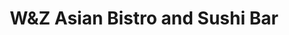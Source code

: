 ---
layout: place
title: "W&Z Asian Bistro and Sushi Bar"
permalink: /new-mexico/silver-city/w-z-asian-bistro-and-sushi-bar.html
stateAbbr: NM
stateName: New Mexico
cityName: Silver City
seo:
  name: "W&Z Asian Bistro and Sushi Bar"
  type: Restaurant
  links: null
description: "W&Z Asian Bistro and Sushi Bar serves delicious sushi in Silver City, New Mexico. Try fresh Japanese dishes for a great dining experience. "
place_id: ChIJt9HVCSHH2IYRqPXWu_cWfoE
photos:
  - name: >-
      places/ChIJt9HVCSHH2IYRqPXWu_cWfoE/photos/AeeoHcLP3HiZ7ZZO1tlImgLphCly6hv0Ee8SR78cvu0woptdcXVKF_3T4qVq-HjaWPXyZY0UT1bj7ZFZ3wY1lk_6iipD569ZvVDC2tLyvfP2f_1Z-Yvk0HQIgaip9eTISHAiSFeY89G1hO1gqQlDTcmt8DfRqdQ3L8UJWjgAXMjs1E338AWKC2_3MFMXISHhkXtocAO7U7ksEklKjKvSKxB2l-apWXKx15sjKsfdxIS8Xhj6pqL_ykyOVe3o7ZAroi0nLh2poPdoeuU6zTTCnIbAJO_SPupf2hsyovgi7TAn_jnI9h5HvzzeUQOR0CBQOKtF3Id87FA8U3lcos51LQ1uQrAqmDeSMb9_SDEb7FexNylt-Tt8F3hnwrx0GqMrS0HC0QbLkX4nm_POWg5j7vuurWKRWjJ_xxABX5yxdvq4kX7MWg
    widthPx: 4032
    heightPx: 3024
    authorAttributions:
      - displayName: Sree Pillai
        uri: https://maps.google.com/maps/contrib/109681104887701134523
        photoUri: >-
          https://lh3.googleusercontent.com/a-/ALV-UjXgHVz7IpCGNjEoKqB85lEY0IR9v5U4OSWeki8H9ooZRhq-QM6M=s100-p-k-no-mo
    flagContentUri: >-
      https://www.google.com/local/imagery/report/?cb_client=maps_api_places.places_api&image_key=!1e10!2sCIHM0ogKEICAgID-ste1ag&hl=en-US
    googleMapsUri: >-
      https://www.google.com/maps/place//data=!3m4!1e2!3m2!1sCIHM0ogKEICAgID-ste1ag!2e10!4m2!3m1!1s0x86d8c72109d5d1b7:0x817e16f7bbd6f5a8
  - name: >-
      places/ChIJt9HVCSHH2IYRqPXWu_cWfoE/photos/AeeoHcKdJjuoBSutZ-997gvGLC4ipUF9LOWZ14HzshpUCEqdMlyaDogWVJm28J8e14bxqMUbo9r2CTWFAev9ajN69DSocuolGcWdm9OUBHlainMmx0H0Z6DVoaV9AP2MRQi765jLfYDdb9Nn-dapQCpYKawTVFGk5AnwMTcOtUvMzfClG_mMR2DmwsRqIKRfg1p6qnLGocP2dHxIBot49D6yFMO8y7vIOeoo61gmCdXRmHtIX4vddRDqMAxT84rmbySrUeFNNCjoxuWTUjJGkRKRTijIUCY-bLjoSt1cxBoCQZbSew
    widthPx: 1080
    heightPx: 1440
    authorAttributions:
      - displayName: W&Z Asian Bistro and Sushi Bar
        uri: https://maps.google.com/maps/contrib/107562904627064088393
        photoUri: >-
          https://lh3.googleusercontent.com/a-/ALV-UjVgLENWWXQWmE0b3NatoEShllEzRs_RjE1gvSw6D9h2E5h36Giq=s100-p-k-no-mo
    flagContentUri: >-
      https://www.google.com/local/imagery/report/?cb_client=maps_api_places.places_api&image_key=!1e10!2sAF1QipOeXE8QqPSUVvHnPVmZR5VUozK0dk39bETH8tPR&hl=en-US
    googleMapsUri: >-
      https://www.google.com/maps/place//data=!3m4!1e2!3m2!1sAF1QipOeXE8QqPSUVvHnPVmZR5VUozK0dk39bETH8tPR!2e10!4m2!3m1!1s0x86d8c72109d5d1b7:0x817e16f7bbd6f5a8
  - name: >-
      places/ChIJt9HVCSHH2IYRqPXWu_cWfoE/photos/AeeoHcKVvuyel0CQ1ilMzzwfAdSfRfsZNkGQGsrrl-fztBW0MUE28fUuSsy2Lr8Yns-09Yjso57PXcJi8VVw3JYLI5n48sNYjZY0dKDegeg18pqmCABMlH_6NCD57lFPJOugoyvoOYt4mYvnQzpp6dbT27JeF4_S8ZhLUS3ucXzVqbFSd0nVVytoI0gRrtnViPFsqPmsS_RS1_hmFpU4lvgS_YKZ7db_vBhssUvB8t2mado8SeOLc1x1p_rQRe5zBFUPPmFaoFBq5ueQWG7dIrgkgSchRp2rvYVgNGNKQe8ayRHFXbSmVE0wHpP8YR9i59o-KeW48Zil7ynf1Q6IzAZbdlEQZSX7qswFbJT7owEDRkb13r0cDotU7hCoynJ2vpjInewVSdyObGCCZWttwFYDODRtveKE71s7Bw3p9o4O92TlwQ
    widthPx: 1784
    heightPx: 2453
    authorAttributions:
      - displayName: Kevin C
        uri: https://maps.google.com/maps/contrib/101840228270429769471
        photoUri: >-
          https://lh3.googleusercontent.com/a-/ALV-UjWc1DkcQp3tjwQnQ7EdAYfW6S3lo8DLgwv7Z4OrqeQU5HR_lxu69g=s100-p-k-no-mo
    flagContentUri: >-
      https://www.google.com/local/imagery/report/?cb_client=maps_api_places.places_api&image_key=!1e10!2sCIHM0ogKEICAgID94vfwWQ&hl=en-US
    googleMapsUri: >-
      https://www.google.com/maps/place//data=!3m4!1e2!3m2!1sCIHM0ogKEICAgID94vfwWQ!2e10!4m2!3m1!1s0x86d8c72109d5d1b7:0x817e16f7bbd6f5a8
  - name: >-
      places/ChIJt9HVCSHH2IYRqPXWu_cWfoE/photos/AeeoHcJ6P8Q9bQVChVq4viKptP8Ab1swpJjiAn_ibHttFJT4mD_Y4wopheQwdsCfzVkR_mtN-sypsNksoN43gC5xDeL3UqeViWm4r5vxG2BHZnEvzS4T9RxN4qogMaasW7WyJhK7p1NXFl1Tm9RjLnkiTMsxcnNSgLjvc34Oi_CDSFjW7AW3PeaKkk-HtKzqLuddxA6YtcyHA3k7pYXK1xfjdP6ayrb3VVVxp5MHrSF4jPKEOscqqmTzTHWURmzToiUiI7PovNJ8A0cuzRrqOTNQ8Glc1efEkOhchAiKyDRwIr9FsEMhQldnbP-SQG6y5zuP-5DDBaL_Ri75DqnSmNsp_FqRwNfRE7bQ-dOKYCC4-Hna0d5LR1_nPPDLR97XkFu6140qulKGScPEwsq8Lsfm7nSGylLF8NsMN1XVWJ1LpC9tUw
    widthPx: 4624
    heightPx: 3468
    authorAttributions:
      - displayName: LION mang
        uri: https://maps.google.com/maps/contrib/111503112416488571990
        photoUri: >-
          https://lh3.googleusercontent.com/a-/ALV-UjUGViBiUcaT4Z_jl8Y9T4OtF8J_C2R39lFNnLYwv344-IGsj3xu=s100-p-k-no-mo
    flagContentUri: >-
      https://www.google.com/local/imagery/report/?cb_client=maps_api_places.places_api&image_key=!1e10!2sCIHM0ogKEICAgIDvlqyGUg&hl=en-US
    googleMapsUri: >-
      https://www.google.com/maps/place//data=!3m4!1e2!3m2!1sCIHM0ogKEICAgIDvlqyGUg!2e10!4m2!3m1!1s0x86d8c72109d5d1b7:0x817e16f7bbd6f5a8
  - name: >-
      places/ChIJt9HVCSHH2IYRqPXWu_cWfoE/photos/AeeoHcIt8tryL4U86viIzBkJ-WJbA2Z4NN4CWGjMI73vaSxoGvpD6hkpp_Ymp1_2S9PL6_PrQdamacRyTkYh1lTwRXG-75lYQHO8XAIXWE3yFEesyjbp5lewXzsfH0GTXW9S4tHa1cv_slAQcb_JdoMfxE63B3KcYiq-avP5AEXWSDVB5c7SD8PQm-q8DHETcsh5i9PtPMvzlV6r1R5-sexuOerd1TkKNbdJd6Jbpoi8RCpISDWOVjhbK5ueZMZhEJpw8P_ELsSH5aF3EHFdDHoEzXIRYqQxCQCly91ueO7JrGFaaAomOD0NmPdoUwMVD5KX60jmP2LarX6VoJkEVjBwBeBYQZIMMVj5xd3iVa2Mwn0VQ5iK_-W0NPq94tqs05xT3z3BXFhKJBRbryPg7S8_ZKZ8AvXYXvRSDKNzSp7xrknBN4lH
    widthPx: 4032
    heightPx: 2268
    authorAttributions:
      - displayName: D L
        uri: https://maps.google.com/maps/contrib/113655799201092573218
        photoUri: >-
          https://lh3.googleusercontent.com/a-/ALV-UjVmuuO27FHZ7Yx0TuhWLWuuTtMX35jU8r2oe28J_pbZ5I7s00IKpg=s100-p-k-no-mo
    flagContentUri: >-
      https://www.google.com/local/imagery/report/?cb_client=maps_api_places.places_api&image_key=!1e10!2sCIHM0ogKEICAgID-nI-MzAE&hl=en-US
    googleMapsUri: >-
      https://www.google.com/maps/place//data=!3m4!1e2!3m2!1sCIHM0ogKEICAgID-nI-MzAE!2e10!4m2!3m1!1s0x86d8c72109d5d1b7:0x817e16f7bbd6f5a8
  - name: >-
      places/ChIJt9HVCSHH2IYRqPXWu_cWfoE/photos/AeeoHcK6v5fyPU85kn6hFQ-1vQ7V-7qmojUzJ5Yre55rgyHfmF6KvGWOmKa91A5JKN-Cuc8mKE1pqhLXMWSwC-SHV6cPxh7nyAYwdOBafN4-_LVozd50FuzDyu-kepmYzhF37vCk_YUdWkqm6muq705Tf332_GOHxjO7HqUDzQMzQAO1J4qLHjdF5dxhRcRPwFb2z420k7IT8olT_6bKp8Q_qaIGApwNIttSC4vFnSvOc8sb4H8G0AHnBxtuo6ArFLGdjq9LXv4z_yyGm2iFhvQCtMud39XUSXycSmyxfTUjl04GswoWjrglHL29g6r5ik9yZDMaQ5zykxIKpcKfefYEZ-u1t-rxUFx7vLnNxH8C7jl23DGAAOasGzrXihWpztUvDS22D9EXU8wYuFWSNq2nTZgrxwq6UARfc6etDfaDLzlsPg
    widthPx: 3024
    heightPx: 4032
    authorAttributions:
      - displayName: Kevin C
        uri: https://maps.google.com/maps/contrib/101840228270429769471
        photoUri: >-
          https://lh3.googleusercontent.com/a-/ALV-UjWc1DkcQp3tjwQnQ7EdAYfW6S3lo8DLgwv7Z4OrqeQU5HR_lxu69g=s100-p-k-no-mo
    flagContentUri: >-
      https://www.google.com/local/imagery/report/?cb_client=maps_api_places.places_api&image_key=!1e10!2sCIHM0ogKEICAgIDbnPzyeQ&hl=en-US
    googleMapsUri: >-
      https://www.google.com/maps/place//data=!3m4!1e2!3m2!1sCIHM0ogKEICAgIDbnPzyeQ!2e10!4m2!3m1!1s0x86d8c72109d5d1b7:0x817e16f7bbd6f5a8
  - name: >-
      places/ChIJt9HVCSHH2IYRqPXWu_cWfoE/photos/AeeoHcKMV3TcgVPkzaPBoIwgf-I8l7QHgr4dX8AiDTJLpgzmfXgFAKaNjsBxkqvUz7WEI0VahXfpINGGwPWg0xzvxC3GppCCPc-PBD75PU4UBdc2ycLgZllwX05-gvTfjQ_Yi8zpbB62V3R5Bi2bk6gJdVv5QjFJd6UXNwWeKWcxRFFhUMh8ZgwBWQHj0JMMp3eOwGoUPcVSk14SoFNb9HDXA-VuMsaCf_vdplrXg-C8XYdfqI6iazIzZMKcwfIuGIRopzrZxbMm48b0-I3a9gnPec27GSaK56V2_F5y9KZShXCFzibXD3OxA7mqeTs2fq2sdRf3xPSGsvYQWskrswjcIPB3bpjWit7D9j21tzmEknvaMm4YUxhMHBj3MxeZePmuY92o6ZdxiSgYw3IeRGOm5aZM1uao2RnHt1M4jWk7jSaKlg
    widthPx: 3024
    heightPx: 4032
    authorAttributions:
      - displayName: Kevin C
        uri: https://maps.google.com/maps/contrib/101840228270429769471
        photoUri: >-
          https://lh3.googleusercontent.com/a-/ALV-UjWc1DkcQp3tjwQnQ7EdAYfW6S3lo8DLgwv7Z4OrqeQU5HR_lxu69g=s100-p-k-no-mo
    flagContentUri: >-
      https://www.google.com/local/imagery/report/?cb_client=maps_api_places.places_api&image_key=!1e10!2sCIHM0ogKEICAgID94vfwCQ&hl=en-US
    googleMapsUri: >-
      https://www.google.com/maps/place//data=!3m4!1e2!3m2!1sCIHM0ogKEICAgID94vfwCQ!2e10!4m2!3m1!1s0x86d8c72109d5d1b7:0x817e16f7bbd6f5a8
  - name: >-
      places/ChIJt9HVCSHH2IYRqPXWu_cWfoE/photos/AeeoHcJZBn-rG5PEtkrigptvsgbls9Rn-rcbTRMfjyYxvnjkKhbNi1rTp-5vYUz3DXdj-qay76oaabeHgg2403ilUzB-wIVV-vDyWRJh-_GxwGrScv2K-oI0gv2AqJGFuzA7uoxZytn2PVywge1GhepK97Gy50VtJTqn5EqErdIAl9ZTYPMswM49_j-HA8ilO1iaIIbYWsMUfi6llWTBuIQYX4S0v8cGoxxfNqgjDRfcB4z2hV8rIOyAdiY3iK1qs649v4hwpXIJCjf-b_xx0HVSZpvlnusDC8hxSFqdn5GW5cS0U-yOyOgTZ9o6DvIM0_bblKPwsooJu-nFwQ1N_keLBwMh-6PNcVdpa7xWvIjK4jZhc8U9oqP5lNMCBlwp9DyNzQHKz10GH_EfBoB0CdfYXFqNKFmrY5MR8hkcfbXw76JVng
    widthPx: 2498
    heightPx: 2547
    authorAttributions:
      - displayName: Kevin C
        uri: https://maps.google.com/maps/contrib/101840228270429769471
        photoUri: >-
          https://lh3.googleusercontent.com/a-/ALV-UjWc1DkcQp3tjwQnQ7EdAYfW6S3lo8DLgwv7Z4OrqeQU5HR_lxu69g=s100-p-k-no-mo
    flagContentUri: >-
      https://www.google.com/local/imagery/report/?cb_client=maps_api_places.places_api&image_key=!1e10!2sCIHM0ogKEICAgID9y72jDw&hl=en-US
    googleMapsUri: >-
      https://www.google.com/maps/place//data=!3m4!1e2!3m2!1sCIHM0ogKEICAgID9y72jDw!2e10!4m2!3m1!1s0x86d8c72109d5d1b7:0x817e16f7bbd6f5a8
  - name: >-
      places/ChIJt9HVCSHH2IYRqPXWu_cWfoE/photos/AeeoHcJ4epp75f8u3CG0XU_2xXRPW1DjyDqjjgXRXds-pPLE4LOMJgW7hEQK3jYAH1r68sB1kX4nT-1zO7PLuVX8Mz53jgp3igZx1ElomTXZgMpY0naZ0QdyMjCIVV1r2KVcbcy0kjfJ9NRgr9drNy5H5ly3d_stfWtyBQrflQHa7NXztHmt9dvyWglwG4UhPsGHL50SpE-WcKPjuwM5p3owG3jHs-rW6RpDYqQCqNcMsrZFMZxkdqBKxINW4yM3bjb8RDY3epqKOCqFYg1lUWG0F0uQhWc3SsUW2Bi-tP4j_gb04v2hGCgaFhdyEFMkfqkkKaoBBld1Ro24lZrfiggCKqbPnTt3ErlKHey0tQo60bd1yLdTktOtj1sXsC3c3xPtwL0Azyett8cd5VAnk1FaV4HYQ24UMa-WY6B_1DC1w_GbXB-3
    widthPx: 3024
    heightPx: 4032
    authorAttributions:
      - displayName: Emily G
        uri: https://maps.google.com/maps/contrib/117405935295185928546
        photoUri: >-
          https://lh3.googleusercontent.com/a-/ALV-UjUKTni2KfO8vZ9faVmNSyG9JUl8cgvjnu0nss0aia3py-xMOZxt=s100-p-k-no-mo
    flagContentUri: >-
      https://www.google.com/local/imagery/report/?cb_client=maps_api_places.places_api&image_key=!1e10!2sCIHM0ogKEICAgID7iNKBwAE&hl=en-US
    googleMapsUri: >-
      https://www.google.com/maps/place//data=!3m4!1e2!3m2!1sCIHM0ogKEICAgID7iNKBwAE!2e10!4m2!3m1!1s0x86d8c72109d5d1b7:0x817e16f7bbd6f5a8
  - name: >-
      places/ChIJt9HVCSHH2IYRqPXWu_cWfoE/photos/AeeoHcL4T6xPbhUukizbQYAOIOIswD03gcoDa0CNpjCkO_yctXPkrliMDneKjiwHuqEOVgWdgR26h45tp0-bMlpFrL8XB73N9kVA4tAi5cEa39O9qMvHf7gRyqIaLXruxs7HBliuwezP20mx4psFJMQ6EYshwDLk_5H6gYe0Z2xT7iM07rvoba0tlMXW0fVXYYrRnaPLCPhMD4mWUkQufMSf2zjjnSTlitiLYomuQLtIv9fQOXEQJjDn3rv8Dcx2bS67oSX7cLIyBfZkAgh1Zb_WVjmvoHjZU-riQu2gc8b3-DiaDhfmPLZqCnZoqTFS7Rv9SPg5ylKyNe3fFaAjSqdyZuWHuVW1VkfjgwNJYqobbrr4cb9DSWu9ySvnlcvvsQjKwDC7HxKmIM5yNoUKzw9spm-ztYY4Jj0TBsHgo28q6eteII61
    widthPx: 3024
    heightPx: 4032
    authorAttributions:
      - displayName: Kevin C
        uri: https://maps.google.com/maps/contrib/101840228270429769471
        photoUri: >-
          https://lh3.googleusercontent.com/a-/ALV-UjWc1DkcQp3tjwQnQ7EdAYfW6S3lo8DLgwv7Z4OrqeQU5HR_lxu69g=s100-p-k-no-mo
    flagContentUri: >-
      https://www.google.com/local/imagery/report/?cb_client=maps_api_places.places_api&image_key=!1e10!2sCIHM0ogKEICAgID94vfwyQE&hl=en-US
    googleMapsUri: >-
      https://www.google.com/maps/place//data=!3m4!1e2!3m2!1sCIHM0ogKEICAgID94vfwyQE!2e10!4m2!3m1!1s0x86d8c72109d5d1b7:0x817e16f7bbd6f5a8
address: 1740 US-180, Silver City, NM 88061, USA
street: 1740 US-180
city: Silver City
state: NM
zip: '88061'
country: USA
neighborhood: null
latitude: '32.785944'
longitude: '-108.257640'
accessibility_options:
  wheelchairAccessibleParking: true
  wheelchairAccessibleEntrance: true
  wheelchairAccessibleRestroom: true
  wheelchairAccessibleSeating: true
business_status: OPERATIONAL
name: W&Z Asian Bistro and Sushi Bar
google_maps_links:
  directionsUri: >-
    https://www.google.com/maps/dir//''/data=!4m7!4m6!1m1!4e2!1m2!1m1!1s0x86d8c72109d5d1b7:0x817e16f7bbd6f5a8!3e0
  placeUri: https://maps.google.com/?cid=9330920731222406568
  writeAReviewUri: >-
    https://www.google.com/maps/place//data=!4m3!3m2!1s0x86d8c72109d5d1b7:0x817e16f7bbd6f5a8!12e1
  reviewsUri: >-
    https://www.google.com/maps/place//data=!4m4!3m3!1s0x86d8c72109d5d1b7:0x817e16f7bbd6f5a8!9m1!1b1
  photosUri: >-
    https://www.google.com/maps/place//data=!4m3!3m2!1s0x86d8c72109d5d1b7:0x817e16f7bbd6f5a8!10e5
primary_type: Asian Restaurant
opening_hours:
  regular: null
  current: null
secondary_opening_hours:
  regular:
    weekdayDescriptions: null
    type: null
  current:
    weekdayDescriptions: null
    type: null
phone: null
price_level: null
price_range: null
rating: null
rating_count: 0
website: null
reviews: null
parking_options: null
payment_options: null
allow_dogs: null
curbside_pickup: null
delivery: null
dine_in: null
good_for_children: null
good_for_groups: null
good_for_sports: null
live_music: null
menu_for_children: null
outdoor_seating: null
reservable: null
restroom: null
serves_beer: null
serves_breakfast: null
serves_brunch: null
serves_cocktails: null
serves_coffee: null
serves_dinner: null
serves_dessert: null
serves_lunch: null
serves_vegetarian_food: null
serves_wine: null
takeout: null
update_category: essentials
summary: null

---